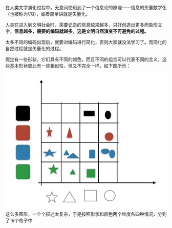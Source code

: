 在人类文字演化过程中，无意间使用到了一个信息论的原理——信息的矢量数字化（也被称为VQ），或者简单讲就是矢量化。

人类在进入到文明社会时，需要记录的信息越来越多，只好创造出更多而象形文字，**信息越多，需要的编码就越多，这是文明自然演变不可避免的过程。**

太多不同的编码出现后，就要对编码进行简化，否则大家就没法学习了。而简化的自然过程就是矢量化的过程。

假定有一些形状，它们具有不同的颜色，而且不同的组合可以代表不同的含义，这些基本形状彼此有一些相似性，但又不完全一样，如下图所示：

![](/de-dao/wu-519b-xin-xi-lun/images/1.jpg)
这么多图形，一个个描述太复杂，于是按照形状和颜色两个维度各四种情况，分到了16个格子中
